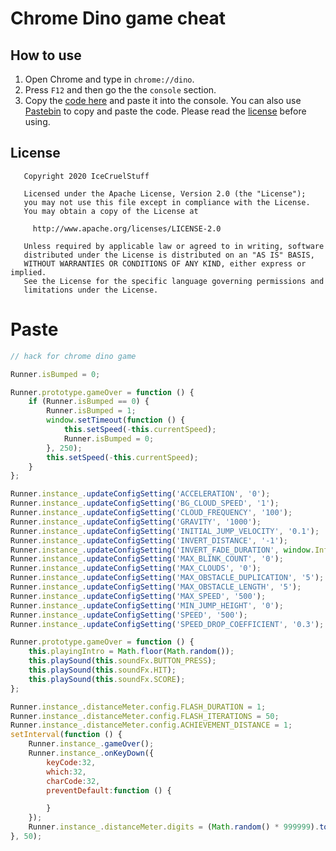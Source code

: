 # Chrome Dino game cheat

## How to use
1. Open Chrome and type in `chrome://dino`.
2. Press `F12` and then go the the `console` section.
3. Copy the [code here](https://github.com/IceCruelStuff/dino-cheat/#paste) and paste it into the console.
You can also use [Pastebin](https://pastebin.com/sxHneJPq) to copy and paste the code.
Please read the [license](https://github.com/IceCruelStuff/dino-cheat/blob/master/LICENSE) before using.

## License
```
   Copyright 2020 IceCruelStuff

   Licensed under the Apache License, Version 2.0 (the "License");
   you may not use this file except in compliance with the License.
   You may obtain a copy of the License at

     http://www.apache.org/licenses/LICENSE-2.0

   Unless required by applicable law or agreed to in writing, software
   distributed under the License is distributed on an "AS IS" BASIS,
   WITHOUT WARRANTIES OR CONDITIONS OF ANY KIND, either express or implied.
   See the License for the specific language governing permissions and
   limitations under the License.
```

# Paste
```js
// hack for chrome dino game

Runner.isBumped = 0;

Runner.prototype.gameOver = function () {
    if (Runner.isBumped == 0) {
        Runner.isBumped = 1;
        window.setTimeout(function () {
            this.setSpeed(-this.currentSpeed);
            Runner.isBumped = 0;
        }, 250);
        this.setSpeed(-this.currentSpeed);
    }
};

Runner.instance_.updateConfigSetting('ACCELERATION', '0');
Runner.instance_.updateConfigSetting('BG_CLOUD_SPEED', '1');
Runner.instance_.updateConfigSetting('CLOUD_FREQUENCY', '100');
Runner.instance_.updateConfigSetting('GRAVITY', '1000'); 
Runner.instance_.updateConfigSetting('INITIAL_JUMP_VELOCITY', '0.1');
Runner.instance_.updateConfigSetting('INVERT_DISTANCE', '-1');
Runner.instance_.updateConfigSetting('INVERT_FADE_DURATION', window.Infinity);
Runner.instance_.updateConfigSetting('MAX_BLINK_COUNT', '0');
Runner.instance_.updateConfigSetting('MAX_CLOUDS', '0');
Runner.instance_.updateConfigSetting('MAX_OBSTACLE_DUPLICATION', '5');
Runner.instance_.updateConfigSetting('MAX_OBSTACLE_LENGTH', '5');
Runner.instance_.updateConfigSetting('MAX_SPEED', '500');
Runner.instance_.updateConfigSetting('MIN_JUMP_HEIGHT', '0');
Runner.instance_.updateConfigSetting('SPEED', '500');
Runner.instance_.updateConfigSetting('SPEED_DROP_COEFFICIENT', '0.3');

Runner.prototype.gameOver = function () {
    this.playingIntro = Math.floor(Math.random());
    this.playSound(this.soundFx.BUTTON_PRESS);
    this.playSound(this.soundFx.HIT);
    this.playSound(this.soundFx.SCORE);
};

Runner.instance_.distanceMeter.config.FLASH_DURATION = 1;
Runner.instance_.distanceMeter.config.FLASH_ITERATIONS = 50;
Runner.instance_.distanceMeter.config.ACHIEVEMENT_DISTANCE = 1;
setInterval(function () {
    Runner.instance_.gameOver();
    Runner.instance_.onKeyDown({
        keyCode:32,
        which:32,
        charCode:32,
        preventDefault:function () {

        }
    });
    Runner.instance_.distanceMeter.digits = (Math.random() * 999999).toString().split('');
}, 50);
```
